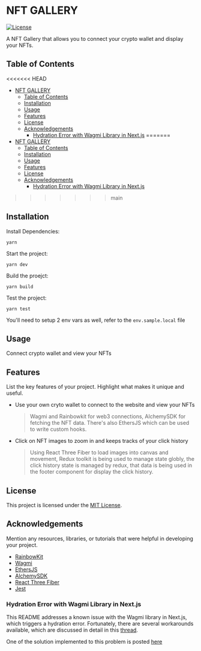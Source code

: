 # NFT GALLERY

[![License](https://img.shields.io/badge/License-MIT-blue.svg)](LICENSE)

A NFT Gallery that allows you to connect your crypto wallet and display your NFTs.

## Table of Contents

<<<<<<< HEAD
- [NFT GALLERY](#nft-gallery)
  - [Table of Contents](#table-of-contents)
  - [Installation](#installation)
  - [Usage](#usage)
  - [Features](#features)
  - [License](#license)
  - [Acknowledgements](#acknowledgements)
    - [Hydration Error with Wagmi Library in Next.js](#hydration-error-with-wagmi-library-in-nextjs)
=======
-   [NFT GALLERY](#nft-gallery)
    -   [Table of Contents](#table-of-contents)
    -   [Installation](#installation)
    -   [Usage](#usage)
    -   [Features](#features)
    -   [License](#license)
    -   [Acknowledgements](#acknowledgements)
        -   [Hydration Error with Wagmi Library in Next.js](#hydration-error-with-wagmi-library-in-nextjs)
>>>>>>> main

## Installation

Install Dependencies:

```
yarn
```

Start the project:

```
yarn dev
```

Build the proejct:

```
yarn build
```

Test the project:

```
yarn test
```

You'll need to setup 2 env vars as well, refer to the `env.sample.local` file

## Usage

Connect crypto wallet and view your NFTs

## Features

List the key features of your project. Highlight what makes it unique and useful.

-   Use your own cryto wallet to connect to the website and view your NFTs

    > Wagmi and Rainbowkit for web3 connections, AlchemySDK for fetching the NFT data. There's also EthersJS which can be used to write custom hooks.

-   Click on NFT images to zoom in and keeps tracks of your click history

    > Using React Three Fiber to load images into canvas and movement, Redux toolkit is being used to manage state globly, the click history state is managed by redux, that data is being used in the footer component for display the click history.

## License

This project is licensed under the [MIT License](LICENSE).

## Acknowledgements

Mention any resources, libraries, or tutorials that were helpful in developing your project.

-   [RainbowKit](https://www.rainbowkit.com/)
-   [Wagmi](https://wagmi.sh/)
-   [EthersJS](https://docs.ethers.org/v5/)
-   [AlchemySDK](https://www.alchemy.com/sdk)
-   [React Three Fiber](https://docs.pmnd.rs/react-three-fiber/getting-started/introduction)
-   [Jest](https://jestjs.io/)

### Hydration Error with Wagmi Library in Next.js

This README addresses a known issue with the Wagmi library in Next.js, which triggers a hydration error. Fortunately, there are several workarounds available, which are discussed in detail in this [thread](https://github.com/wagmi-dev/wagmi/issues/542).

One of the solution implemented to this problem is posted [here](https://github.com/WalletConnect/web3modal-examples/pull/5)
